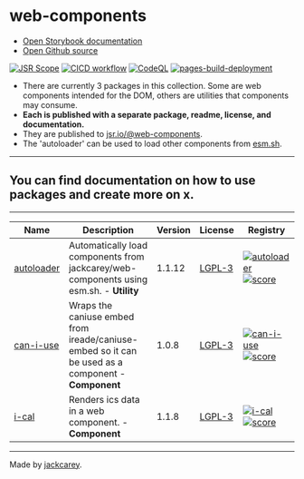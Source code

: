 # web-components

-   [Open Storybook documentation](https://jackcarey.co.uk/web-components/storybook-static/)
-   [Open Github source](https://github.com/jackcarey/web-components)

[![JSR Scope](https://jsr.io/badges/@web-components)](https://jsr.io/@web-components)
[![CICD workflow](https://github.com/jackcarey/web-components/actions/workflows/cicd.yml/badge.svg?branch=main)](https://github.com/jackcarey/web-components/actions/workflows/cicd.yml?query=branch%3Amain)
[![CodeQL](https://github.com/jackcarey/web-components/actions/workflows/github-code-scanning/codeql/badge.svg)](https://github.com/jackcarey/web-components/actions/workflows/github-code-scanning/codeql)
[![pages-build-deployment](https://github.com/jackcarey/web-components/actions/workflows/pages/pages-build-deployment/badge.svg)](https://github.com/jackcarey/web-components/actions/workflows/pages/pages-build-deployment)

-   There are currently 3 packages in this collection. Some are web components intended for the DOM, others are utilities that components may consume.
-   **Each is published with a separate package, readme, license, and documentation.**
-   They are published to [jsr.io/@web-components](https://jsr.io/@web-components).
-   The 'autoloader' can be used to load other components from [esm.sh](https://esm.sh/).

---

## You can find documentation on how to use packages and create more on x.

---

| Name | Description | Version | License | Registry |
| --- | --- | --- | --- | --- |
| [autoloader](https://jackcarey.co.uk/web-components/packages/autoloader) | Automatically load components from jackcarey/web-components using esm.sh. - **Utility** | 1.1.12 | [LGPL-3](https://www.tldrlegal.com/search?query=LGPL-3) | [![autoloader](https://jsr.io/badges/@web-components/autoloader)](https://jsr.io/@web-components/autoloader) [![score](https://jsr.io/badges/@web-components/autoloader/score)](https://jsr.io/@web-components/autoloader/score) |
| [can-i-use](https://jackcarey.co.uk/web-components/packages/can-i-use) | Wraps the caniuse embed from ireade/caniuse-embed so it can be used as a component - **Component** | 1.0.8 | [LGPL-3](https://www.tldrlegal.com/search?query=LGPL-3) | [![can-i-use](https://jsr.io/badges/@web-components/can-i-use)](https://jsr.io/@web-components/can-i-use) [![score](https://jsr.io/badges/@web-components/can-i-use/score)](https://jsr.io/@web-components/can-i-use/score) |
| [i-cal](https://jackcarey.co.uk/web-components/packages/i-cal) | Renders ics data in a web component. - **Component** | 1.1.8 | [LGPL-3](https://www.tldrlegal.com/search?query=LGPL-3) | [![i-cal](https://jsr.io/badges/@web-components/i-cal)](https://jsr.io/@web-components/i-cal) [![score](https://jsr.io/badges/@web-components/i-cal/score)](https://jsr.io/@web-components/i-cal/score) |



---

Made by [jackcarey](https://jackcarey.co.uk/).
